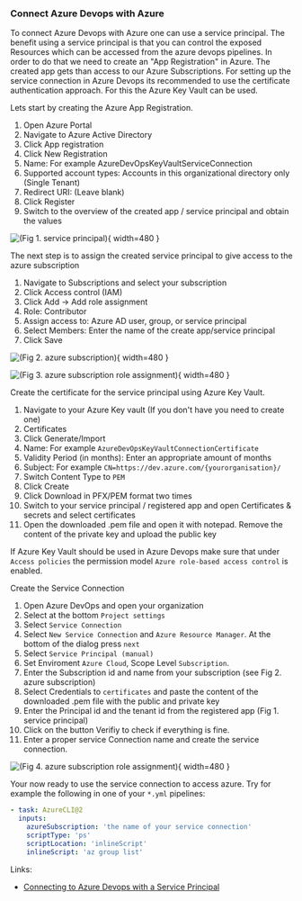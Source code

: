 ### Connect Azure Devops with Azure

To connect Azure Devops with Azure one can use a service principal. The benefit using a service principal is that you can control the exposed Resources which can be accessed from the azure devops pipelines.
In order to do that we need to create an "App Registration" in Azure. The created app gets than access to our Azure Subscriptions. For setting up the service connection in Azure Devops its recommended to use the certificate authentication approach. For this the Azure Key Vault can be used.

Lets start by creating the Azure App Registration.

1. Open Azure Portal
2. Navigate to Azure Active Directory
3. Click App registration
4. Click New Registration
5. Name: For example AzureDevOpsKeyVaultServiceConnection
6. Supported account types: Accounts in this organizational directory only (Single Tenant)
7. Redirect URI: (Leave blank)
8. Click Register
9. Switch to the overview of the created app / service principal and obtain the values

![(Fig 1. service principal)](assets/img/blog/azure-app-registration-overview.png){ width=480 }

The next step is to assign the created service principal to give access to the azure subscription

1. Navigate to Subscriptions and select your subscription
2. Click Access control (IAM)
3. Click Add -> Add role assignment
4. Role: Contributor
5. Assign access to: Azure AD user, group, or service principal
6. Select Members: Enter the name of the create app/service principal
7. Click Save

![(Fig 2. azure subscription)](assets/img/blog/azure-subscription.png){ width=480 }

![(Fig 3. azure subscription role assignment)](assets/img/blog/azure-subscription-role-assignment.png){ width=480 }

Create the certificate for the service principal using Azure Key Vault.

1. Navigate to your Azure Key vault (If you don't have you need to create one)
2. Certificates
3. Click Generate/Import
4. Name: For example `AzureDevOpsKeyVaultConnectionCertificate`
5. Validity Period (in months): Enter an appropriate amount of months
6. Subject: For example `CN=https://dev.azure.com/{yourorganisation}/`
7. Switch Content Type to `PEM`
8. Click Create
9. Click Download in PFX/PEM format two times
10. Switch to your service principal / registered app and open Certificates & secrets and select certificates
11. Open the downloaded .pem file and open it with notepad. Remove the content of the private key and upload the public key

If Azure Key Vault should be used in Azure Devops make sure that under `Access policies` the permission model `Azure role-based access control` is enabled.

Create the Service Connection

1. Open Azure DevOps and open your organization
2. Select at the bottom `Project settings`
3. Select `Service Connection`
4. Select `New Service Connection` and `Azure Resource Manager`. At the bottom of the dialog press `next`
5. Select `Service Principal (manual)`
6. Set Enviroment `Azure Cloud`, Scope Level `Subscription`.
7. Enter the Subscription id and name from your subscription (see Fig 2. azure subscription)
8. Select Credentials to `certificates` and paste the content of the downloaded .pem file with the public and private key
9. Enter the Principal id and the tenant id from the registered app (Fig 1. service principal)
10. Click on the button Verifiy to check if everything is fine.
11. Enter a proper service Connection name and create the service connection.

![(Fig 4. azure subscription role assignment)](assets/img/blog/azure-devops-service-connection.png){ width=480 }

Your now ready to use the service connection to access azure. Try for example the following in one of your `*.yml` pipelines:

```yml
- task: AzureCLI@2
  inputs:
    azureSubscription: 'the name of your service connection'
    scriptType: 'ps'
    scriptLocation: 'inlineScript'
    inlineScript: 'az group list'
```

Links:

- [Connecting to Azure Devops with a Service Principal](https://cann0nf0dder.wordpress.com/2019/12/12/connecting-to-azure-devops-with-a-service-principal/)
